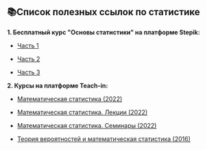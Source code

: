 ## 📚Список полезных ссылок по статистике

**1. Бесплатный курс "Основы статистики" на платформе Stepik:**

* [Часть 1](https://stepik.org/course/76/promo)

* [Часть 2](https://stepik.org/course/524/promo)

* [Часть 3](https://stepik.org/course/2152/promo)

**2. Курсы на платформе Teach-in:**

* [Математическая статистика (2022)](https://teach-in.ru/course/mathematical-statistics-chulichkov2)

* [Математическая статистика. Лекции (2022)](https://teach-in.ru/course/math-statistics-lectures-shabanov/lecture)

* [Математическая статистика. Семинары (2022)](https://teach-in.ru/course/math-statistics-seminars-ryadnova)

* [Теория вероятностей и математическая статистика (2016)](https://teach-in.ru/course/tvims)
